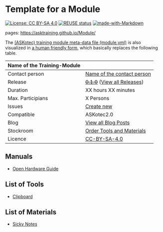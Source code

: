 <!--
SPDX-FileCopyrightText: 2020 Robin Vobruba <hoijui.quaero@gmail.com>

SPDX-License-Identifier: CC-BY-SA-4.0
-->

# Template for a Module

[![License: CC BY-SA 4.0](
    https://img.shields.io/badge/License-CC%20BY--SA%204.0-blue.svg)](
    https://creativecommons.org/licenses/by-sa/4.0/)
[![REUSE status](
    https://api.reuse.software/badge/github.com/ASKtraining/Module)](
    https://api.reuse.software/info/github.com/ASKtraining/Module)
[![made-with-Markdown](
    https://img.shields.io/badge/Made%20with-Markdown-1f425f.svg)](
    http://commonmark.org)

pages:
<https://asktraining.github.io/Module/>

The [(ASKotec) training module meta-data file (module.yml)](module.yml)
is also visualized in [a human friendly form](
https://asktraining.github.io/Module/modules/MyBigFatTrainingModule.html),
which basically replaces the following table.

| Name of the Training-Module |                  |
| ----------------- | -------------------------- |
| Contact person    | [Name of the contact person](https://github.com/ASKtraining) |
| Release           |  ~~[0.1.0](https://github.com/hoijui/JavaOSC/releases/tag/0.1.0)~~ ([View all Releases](https://github.com/ASKtraining/Module/releases/))|
| Duration          | XX hours XX minutes        |
| Max. Participians | X Persons                  |
| Issues            | [Create new](https://github.com/ASKtraining/Module/issues/new)|
| Compatible        | ASKotec2.0                 |
| Blog              | [View all Blog Posts](https://askotec.openculture.agency/category/training-modules/)|
| Stockroom         | [Order Tools and Materials](https://askotec.openculture.agency/product-category/training-modules/)|
| Licence           | [CC-BY-SA-4.0](LICENSE.md)|

## Manuals

* [Open Hardware Guide](https://askotec.openculture.agency/product/open-hardware-guide/)

## List of Tools

* [Clipboard](https://askotec.openculture.agency/product/clipboard/)

## List of Materials

* [Sicky Notes](https://askotec.openculture.agency/product/sticky-notes/)
